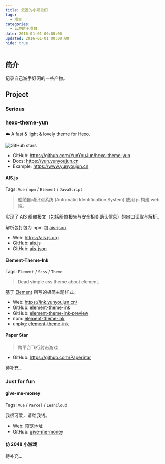 ```yaml
---
title: 云游的小项目们
tags:
  - 项目
categories:
  - 云游的小项目
date: 2016-01-01 00:00:00
updated: 2016-01-01 00:00:00
hide: true
---
```


## 简介

记录自己游手好闲的一些产物。

<!-- more -->

## Project

### Serious

### hexo-theme-yun

☁️ A fast & light & lovely theme for Hexo.

![GitHub stars](https://img.shields.io/github/stars/YunYouJun/hexo-theme-yun?style=social)

- GitHub: <https://github.com/YunYouJun/hexo-theme-yun>
- Docs: <https://yun.yunyoujun.cn>
- Example: <https://www.yunyoujun.cn>

#### AIS.js

Tags: `Vue` / `npm` / `Element` / `JavaScript`

> 船舶自动识别系统 (Automatic Identification System) 使用 js 构建 web 端。

实现了 AIS 船舶报文（包括船位报告与安全相关确认信息）的串口读取与解析。

解析包打包为 npm 包 [ais-json](https://www.npmjs.com/package/ais-json)

- Web: <https://ais.js.org>
- GitHub: [ais.js](https://github.com/YunYouJun/ais.js)
- GitHub: [ais-json](https://github.com/YunYouJun/ais-json)

#### Element-Theme-Ink

Tags: `Element` / `Scss` / `Theme`

> Dead simple css theme about element.

基于 [Element](https://github.com/ElemeFE/element) 所写的极简主题样式。

- Web: <https://ink.yunyoujun.cn/>
- GitHub: [element-theme-ink](https://github.com/YunYouJun/element-theme-ink)
- GitHub: [element-theme-ink-preview](https://github.com/YunYouJun/element-theme-ink-preview)
- npm: [element-theme-ink](https://www.npmjs.com/package/element-theme-ink)
- unpkg: [element-theme-ink](https://unpkg.com/element-theme-ink)

#### Paper Star

> 跨平台飞行射击游戏

- GitHub: <https://github.com/PaperStar>

待补充...

### Just for fun

#### give-me-money

Tags: `Vue` / `Parcel` / `LeanCloud`

我很可爱，请给我钱。

- Web: [预览地址](https://yunyoujun.github.io/give-me-money/)
- GitHub: [give-me-money](https://github.com/YunYouJun/give-me-money)

#### 仿 2048 小游戏

待补充...
